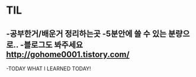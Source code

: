# TIL
-공부한거/배운거 정리하는곳
-5분안에 쓸 수 있는 분량으로..
-블로그도 봐주세요 http://gohome0001.tistory.com/
-
-TODAY WHAT I LEARNED TODAY!
